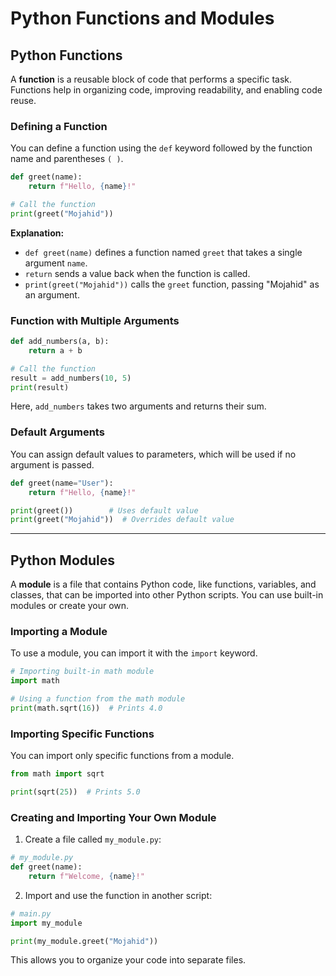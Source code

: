 
# Python Functions and Modules

## Python Functions
A **function** is a reusable block of code that performs a specific task. Functions help in organizing code, improving readability, and enabling code reuse.

### Defining a Function
You can define a function using the `def` keyword followed by the function name and parentheses `( )`.

```python
def greet(name):
    return f"Hello, {name}!"

# Call the function
print(greet("Mojahid"))
```

**Explanation:**
- `def greet(name)` defines a function named `greet` that takes a single argument `name`.
- `return` sends a value back when the function is called.
- `print(greet("Mojahid"))` calls the `greet` function, passing "Mojahid" as an argument.

### Function with Multiple Arguments
```python
def add_numbers(a, b):
    return a + b

# Call the function
result = add_numbers(10, 5)
print(result)
```

Here, `add_numbers` takes two arguments and returns their sum.

### Default Arguments
You can assign default values to parameters, which will be used if no argument is passed.

```python
def greet(name="User"):
    return f"Hello, {name}!"

print(greet())        # Uses default value
print(greet("Mojahid"))  # Overrides default value
```

---

## Python Modules
A **module** is a file that contains Python code, like functions, variables, and classes, that can be imported into other Python scripts. You can use built-in modules or create your own.

### Importing a Module
To use a module, you can import it with the `import` keyword.

```python
# Importing built-in math module
import math

# Using a function from the math module
print(math.sqrt(16))  # Prints 4.0
```

### Importing Specific Functions
You can import only specific functions from a module.

```python
from math import sqrt

print(sqrt(25))  # Prints 5.0
```

### Creating and Importing Your Own Module
1. Create a file called `my_module.py`:
```python
# my_module.py
def greet(name):
    return f"Welcome, {name}!"
```

2. Import and use the function in another script:
```python
# main.py
import my_module

print(my_module.greet("Mojahid"))
```

This allows you to organize your code into separate files.
